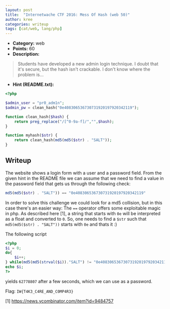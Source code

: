 ```yaml
---
layout: post
title:  "Internetwache CTF 2016: Mess Of Hash (web 50)"
author: kree
categories: writeup
tags: [cat/web, lang/php]
---
```


* **Category:** web
* **Points:** 60
* **Description:** 

> Students have developed a new admin login technique. I doubt that it's secure, but the hash isn't crackable. I don't know where the problem is...

* **Hint (README.txt):** 

```php
<?php

$admin_user = "pr0_adm1n";
$admin_pw = clean_hash("0e408306536730731920197920342119");

function clean_hash($hash) {
    return preg_replace("/[^0-9a-f]/","",$hash);
}

function myhash($str) {
    return clean_hash(md5(md5($str) . "SALT"));
}
```

## Writeup

The website shows a login form with a user and a password field. From the given hint in the README file we can assume that we need to find a value in the password field that gets us through the following check:

```php
md5(md5($str) . "SALT")) == "0e408306536730731920197920342119"
```

In order to solve this challenge we could look for a md5 collision, but in this case there's an easier way: The `==` operator offers some exploitable magic in php. As described here [1], a string that starts with `0e` will be interpreted as a float and converted to `0`. So, one needs to find a `$str` such that `md5(md5($str) . "SALT"))` starts with `0e` and thats it :) 

The following script

```php
<?php
$i = 0;
do{
    $i++;
} while(md5(md5(strval($i))."SALT") != "0e408306536730731920197920342119");
echo $i;
?>
```

yields `62778807` after a few seconds, which we can use as a password.

Flag:  `IW{T4K3_C4RE_AND_C0MP4R3}`

[1] https://news.ycombinator.com/item?id=9484757
